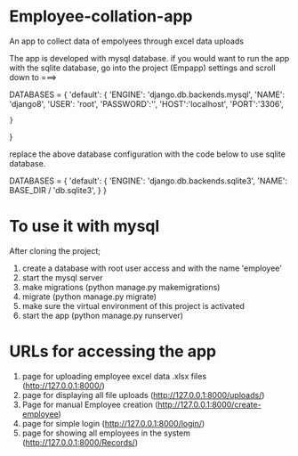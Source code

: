 
# Employee-collation-app
An app to collect data of empolyees through excel data uploads


The app is developed with mysql database. if you would want to run the app with the sqlite database,
go into the project (Empapp) settings and scroll down to ===>

DATABASES = {
    'default': {
        'ENGINE': 'django.db.backends.mysql',
        'NAME': 'django8',
        'USER': 'root',
        'PASSWORD':'',
        'HOST':'localhost',
        'PORT':'3306',
        
    }
}

replace the above database configuration with the code below to use sqlite database.

DATABASES = {
    'default': {
        'ENGINE': 'django.db.backends.sqlite3',
        'NAME': BASE_DIR / 'db.sqlite3',
    }
}

# To use it with mysql

After cloning the project;
1. create a database with root user access and with the name 'employee'
2. start the mysql server
3. make migrations (python manage.py makemigrations)
4. migrate (python manage.py migrate)
5. make sure the virtual environment of this project is activated
6. start the app (python manage.py runserver)


# URLs for accessing the app

1. page for uploading employee excel data .xlsx files (http://127.0.0.1:8000/)
2. page for displaying all file uploads (http://127.0.0.1:8000/uploads/)
3. Page for manual Employee creation (http://127.0.0.1:8000/create-employee)
4. page for simple login (http://127.0.0.1:8000/login/)
5. page for showing all employees in the system (http://127.0.0.1:8000/Records/)

